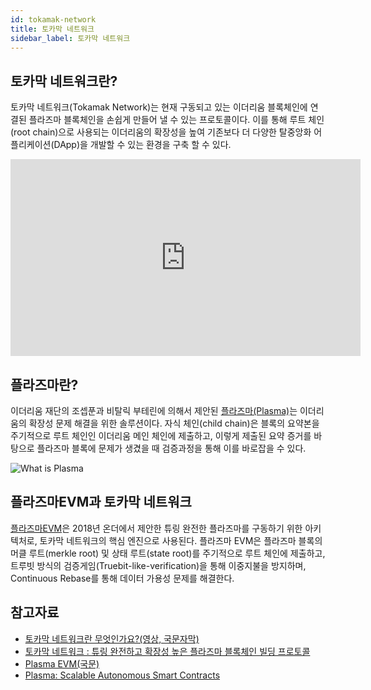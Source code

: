 ```yaml
---
id: tokamak-network
title: 토카막 네트워크
sidebar_label: 토카막 네트워크
---
```


## 토카막 네트워크란?

토카막 네트워크(Tokamak Network)는 현재 구동되고 있는 이더리움 블록체인에 연결된 플라즈마 블록체인을 손쉽게 만들어 낼 수 있는 프로토콜이다. 이를 통해 루트 체인(root chain)으로 사용되는 이더리움의 확장성을 높여 기존보다 더 다양한 탈중앙화 어플리케이션(DApp)을 개발할 수 있는 환경을 구축 할 수 있다.

<iframe width="560" height="315" src="https://www.youtube.com/embed/ynX6aC1nC8M" frameborder="0" allow="accelerometer; autoplay; encrypted-media; gyroscope; picture-in-picture" allowfullscreen></iframe>

<!-- ![Tokamak Network Basic Architecture](assets/learn_basic_tokamak-architecture.png) -->


## 플라즈마란?

이더리움 재단의 조셉푼과 비탈릭 부테린에 의해서 제안된 [플라즈마(Plasma)](https://www.plasma.io/plasma.pdf)는 이더리움의 확장성 문제 해결을 위한 솔루션이다. 자식 체인(child chain)은 블록의 요약본을 주기적으로 루트 체인인 이더리움 메인 체인에 제출하고, 이렇게 제출된 요약 증거를 바탕으로 플라즈마 블록에 문제가 생겼을 때 검증과정을 통해 이를 바로잡을 수 있다.

![What is Plasma](assets/learn_basic_what-is-plasma.png)

## 플라즈마EVM과 토카막 네트워크
[플라즈마EVM](https://onther-tech.github.io/papers/tech-paper-kr.pdf)은 2018년 온더에서 제안한 튜링 완전한 플라즈마를 구동하기 위한 아키텍처로, 토카막 네트워크의 핵심 엔진으로 사용된다. 플라즈마 EVM은 플라즈마 블록의 머클 루트(merkle root) 및 상태 루트(state root)를 주기적으로 루트 체인에 제출하고, 트루빗 방식의 검증게임(Truebit-like-verification)을 통해 이중지불을 방지하며, Continuous Rebase를 통해 데이터 가용성 문제를 해결한다.

## 참고자료
- [토카막 네트워크란 무엇인가요?(영상, 국문자막)](https://www.youtube.com/watch?v=ynX6aC1nC8M)
- [토카막 네트워크 : 튜링 완전하고 확장성 높은 플라즈마 블록체인 빌딩 프로토콜](https://onther-tech.github.io/papers/white-paper-kr.pdf)
- [Plasma EVM(국문)](https://onther-tech.github.io/papers/tech-paper-kr.pdf)
- [Plasma: Scalable Autonomous Smart Contracts](https://www.plasma.io/plasma.pdf)
